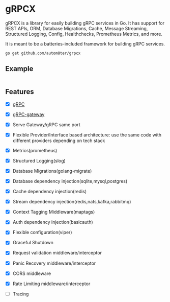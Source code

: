 # gRPCX

gRPCX is a library for easily building gRPC services in Go.
It has support for REST APIs, ORM, Database Migrations, Cache, Message Streaming,
Structured Logging, Config, Healthchecks, Prometheus Metrics, and more.

It is meant to be a batteries-included framework for building gRPC services.

    go get github.com/autom8ter/grpcx

## Example

```go


```

## Features

- [x] [gRPC](https://grpc.io/)
- [x] [gRPC-gateway](https://grpc.io/docs/languages/go/basics/#grpc-gateway)
- [x] Serve Gateway/gRPC same port
- [x] Flexible Provider/Interface based architecture: use the same code with different providers depending on tech stack
- [x] Metrics(prometheus)
- [x] Structured Logging(slog)
- [x] Database Migrations(golang-migrate)
- [x] Database dependency injection(sqlite,mysql,postgres)
- [x] Cache dependency injection(redis)
- [x] Stream dependency injection(redis,nats,kafka,rabbitmq)
- [x] Context Tagging Middleware(maptags)
- [x] Auth dependency injection(basicauth)
- [x] Flexible configuration(viper)
- [x] Graceful Shutdown
- [x] Request validation middleware/interceptor
- [x] Panic Recovery middleware/interceptor
- [x] CORS middleware
- [x] Rate Limiting middleware/interceptor
- [ ] Tracing


